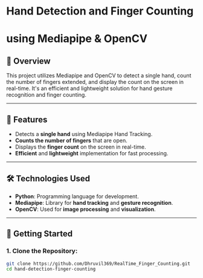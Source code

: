 #           Hand Detection and Finger Counting               #
#             using Mediapipe & OpenCV                        #

📌 **Overview**
---------------
This project utilizes Mediapipe and OpenCV to detect a single hand, count the number of fingers extended, and display the count on the screen in real-time. It's an efficient and lightweight solution for hand gesture recognition and finger counting.

--------------------------------------------------------------
🚀 **Features**
----------------
- Detects a **single hand** using Mediapipe Hand Tracking.
- **Counts the number of fingers** that are open.
- Displays the **finger count** on the screen in real-time.
- **Efficient** and **lightweight** implementation for fast processing.

--------------------------------------------------------------
🛠️ **Technologies Used**
-------------------------
- **Python**: Programming language for development.
- **Mediapipe**: Library for **hand tracking** and **gesture recognition**.
- **OpenCV**: Used for **image processing** and **visualization**.

--------------------------------------------------------------
📁 **Getting Started**
-----------------------
### 1. Clone the Repository:
   ```bash
   git clone https://github.com/Dhruvil369/RealTime_Finger_Counting.git
   cd hand-detection-finger-counting
